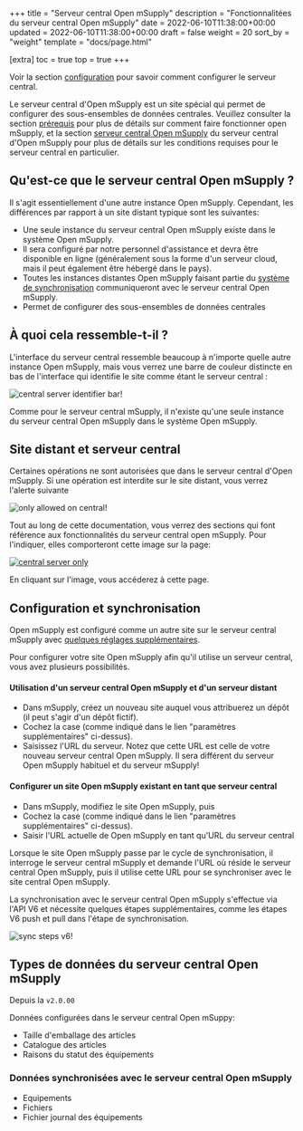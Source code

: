 +++
title = "Serveur central Open mSupply"
description = "Fonctionnalitées du serveur central Open mSupply"
date = 2022-06-10T11:38:00+00:00
updated = 2022-06-10T11:38:00+00:00
draft = false
weight = 20
sort_by = "weight"
template = "docs/page.html"

[extra]
toc = true
top = true
+++

<div class="tip">Voir la section <a href="#configuration-and-synchronisation">configuration</a> pour savoir comment configurer le serveur central.</div>

Le serveur central d'Open mSupply est un site spécial qui permet de configurer des sous-ensembles de données centrales. Veuillez consulter la section [prérequis](/docs/introduction/requirements/#open-msupply-requirements) pour plus de détails sur comment faire fonctionner open mSupply, et la section [serveur central Open mSupply](/docs/introduction/requirements/#open-msupply-central-server) du serveur central d'Open mSupply pour plus de détails sur les conditions requises pour le serveur central en particulier.
## Qu'est-ce que le serveur central Open mSupply ?

Il s'agit essentiellement d'une autre instance Open mSupply. Cependant, les différences par rapport à un site distant typique sont les suivantes:

- Une seule instance du serveur central Open mSupply existe dans le système Open mSupply.
- Il sera configuré par notre personnel d'assistance et devra être disponible en ligne (généralement sous la forme d'un serveur cloud, mais il peut également être hébergé dans le pays).
- Toutes les instances distantes Open mSupply faisant partie du [système de synchronisation](/docs/sync/synchronisation/) communiqueront avec le serveur central Open mSupply. 
- Permet de configurer des sous-ensembles de données centrales

## À quoi cela ressemble-t-il ?

L'interface du serveur central ressemble beaucoup à n'importe quelle autre instance Open mSupply, mais vous verrez une barre de couleur distincte en bas de l'interface qui identifie le site comme étant le serveur central :

![central server identifier bar!](/docs/introduction/images/central_server_bar_identifier.png)

Comme pour le serveur central mSupply, il n'existe qu'une seule instance du serveur central Open mSupply dans le système Open mSupply.

## Site distant et serveur central

Certaines opérations ne sont autorisées que dans le serveur central d'Open mSupply. Si une opération est interdite sur le site distant, vous verrez l'alerte suivante

![only allowed on central!](/docs/introduction/images/only_allowed_on_central.png)

Tout au long de cette documentation, vous verrez des sections qui font référence aux fonctionnalités du serveur central open mSupply. Pour l'indiquer, elles comporteront cette image sur la page:

[![central server only](/docs/introduction/images/central_server.png '🔗 Available on central server only ')](/docs/getting_started/central/#remote-site-vs-central-server)

En cliquant sur l'image, vous accéderez à cette page.

## Configuration et synchronisation

Open mSupply est configuré comme un autre site sur le serveur central mSupply avec [quelques réglages supplémentaires](https://docs.msupply.org.nz/synchronisation:sync_sites#open_msupply_central_server_settings). 

Pour configurer votre site Open mSupply afin qu'il utilise un serveur central, vous avez plusieurs possibilités.

#### Utilisation d'un serveur central Open mSupply et d'un serveur distant

* Dans mSupply, créez un nouveau site auquel vous attribuerez un dépôt (il peut s'agir d'un dépôt fictif).
* Cochez la case (comme indiqué dans le lien "paramètres supplémentaires" ci-dessus).
* Saisissez l'URL du serveur. Notez que cette URL est celle de votre nouveau serveur central Open mSupply. Il sera différent du serveur Open mSupply habituel et du serveur mSupply!

#### Configurer un site Open mSupply existant en tant que serveur central

* Dans mSupply, modifiez le site Open mSupply, puis
* Cochez la case (comme indiqué dans le lien "paramètres supplémentaires" ci-dessus).
* Saisir l'URL actuelle de Open mSupply en tant qu'URL du serveur central


Lorsque le site Open mSupply passe par le cycle de synchronisation, il interroge le serveur central mSupply et demande l'URL où réside le serveur central Open mSupply, puis il utilise cette URL pour se synchroniser avec le site central Open mSupply.

La synchronisation avec le serveur central Open mSupply s'effectue via l'API V6 et nécessite quelques étapes supplémentaires, comme les étapes V6 push et pull dans l'étape de synchronisation.

![sync steps v6!](/docs/introduction/images/sync_steps_v6.png)

## Types de données du serveur central Open mSupply

<div class="note">Depuis la <code>v2.0.00</code></div>

Données configurées dans le serveur central Open mSuppy:

- Taille d'emballage des articles
- Catalogue des articles
- Raisons du statut des équipements
### Données synchronisées avec le serveur central Open mSupply

- Equipements
- Fichiers
- Fichier journal des équipements

